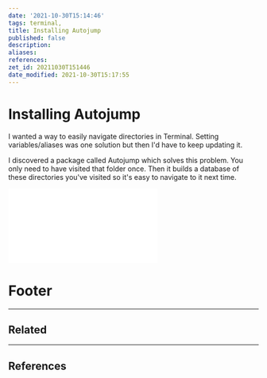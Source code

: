 ```yaml
---
date: '2021-10-30T15:14:46'
tags: terminal,
title: Installing Autojump
published: false
description:
aliases:
references:
zet_id: 20211030T151446
date_modified: 2021-10-30T15:17:55
---
```


# Installing Autojump

I wanted a way to easily navigate directories in Terminal. Setting variables/aliases was one solution but then I'd have to keep updating it.

I discovered a package called Autojump which solves this problem. You only need to have visited that folder once. Then it builds a database of these directories you've visited so it's easy to navigate to it next time.

![Keyboard Shortcuts](Keyboard%20Shortcuts.md#Autojump)

# Footer

---

## Related

---

## References